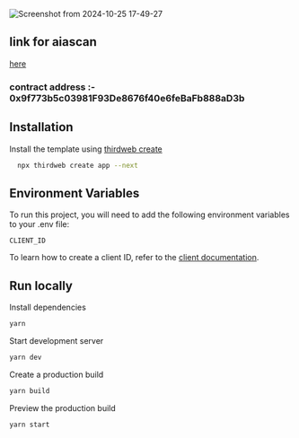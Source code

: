 ![Screenshot from 2024-10-25 17-49-27](https://github.com/user-attachments/assets/8cd3285b-6075-4367-97c9-282bddc342be)


## link for aiascan

 [here](https://testnet.aiascan.com/address/0x9f773b5c03981F93De8676f40e6feBaFb888aD3b)

### contract address :- 0x9f773b5c03981F93De8676f40e6feBaFb888aD3b


## Installation

Install the template using [thirdweb create](https://portal.thirdweb.com/cli/create)

```bash
  npx thirdweb create app --next
```

## Environment Variables

To run this project, you will need to add the following environment variables to your .env file:

`CLIENT_ID`

To learn how to create a client ID, refer to the [client documentation](https://portal.thirdweb.com/typescript/v5/client). 

## Run locally

Install dependencies

```bash
yarn
```

Start development server

```bash
yarn dev
```

Create a production build

```bash
yarn build
```

Preview the production build

```bash
yarn start
```

